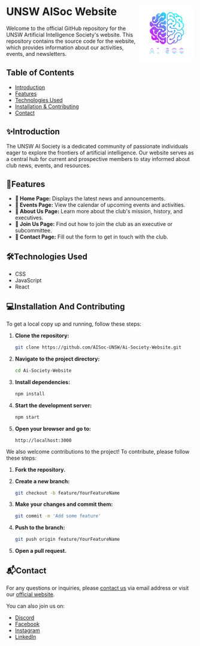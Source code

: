 # UNSW AISoc Website <img src="src/assets/aisoc-logo.webp" width="150" height="150" align="right">

Welcome to the official GitHub repository for the UNSW Artificial Intelligence Society's website. This repository contains the source code for the website, which provides information about our activities, events, and newsletters.

## Table of Contents

- [Introduction](#introduction)
- [Features](#features)
- [Technologies Used](#technologies-used)
- [Installation & Contributing](#installation-and-contributing)
- [Contact](#contact)

## ✨Introduction 

The UNSW AI Society is a dedicated community of passionate individuals eager to explore the frontiers of artificial intelligence. Our website serves as a central hub for current and prospective members to stay informed about club news, events, and resources.
 
## 🚀Features 

- **📰 Home Page:** Displays the latest news and announcements. 
- **📅 Events Page:** View the calendar of upcoming events and activities. 
- **📖 About Us Page:** Learn more about the club's mission, history, and executives.
- **🙋 Join Us Page:** Find out how to join the club as an executive or subcommittee. 
- **📩 Contact Page:** Fill out the form to get in touch with the club. 

## 🛠Technologies Used 

- CSS 
- JavaScript 
- React

## 💻Installation And Contributing 

To get a local copy up and running, follow these steps:

1. **Clone the repository:**

    ```bash
    git clone https://github.com/AISoc-UNSW/Ai-Society-Website.git
    ```

2. **Navigate to the project directory:**

    ```bash
    cd Ai-Society-Website
    ```

3. **Install dependencies:**

    ```bash
    npm install
    ```
    
4. **Start the development server:**

    ```bash
    npm start
    ```
    
5. **Open your browser and go to:**

    ```
    http://localhost:3000
    ```

We also welcome contributions to the project! To contribute, please follow these steps:

1. **Fork the repository.**
2. **Create a new branch:**

    ```bash
    git checkout -b feature/YourFeatureName
    ```

3. **Make your changes and commit them:**

    ```bash
    git commit -m 'Add some feature'
    ```

4. **Push to the branch:**

    ```bash
    git push origin feature/YourFeatureName
    ```

5. **Open a pull request.**

## 📬Contact 

For any questions or inquiries, please [contact us](mailto:aisoc@unsw.edu.au) via email address or visit our [official website](https://unswaisoc.com/).

You can also join us on:
- [Discord](https://discord.com/invite/gpahrBHB)
- [Facebook](https://www.facebook.com/profile.php?id=100092595608038)
- [Instagram](https://www.instagram.com/unswai.soc/)
- [LinkedIn](https://www.linkedin.com/company/unsw-artificial-intelligence-society/mycompany/)

